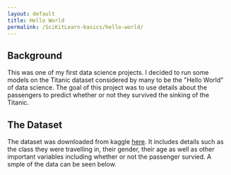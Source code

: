 ```yaml
---
layout: default
title: Hello World
permalink: /SciKitLearn-basics/hello-world/
---
```

## Background
This was one of my first data science projects. I decided to run some models on the Titanic dataset considered by many to be the "Hello World" of data science. The goal of this project was to use details about the passengers to predict whether or not they survived the sinking of the Titanic.

## The Dataset
The dataset was downloaded from kaggle [here](https://www.kaggle.com/rahulsah06/titanic). It includes details such as the class they were travelling in, their gender, their age as well as other important variables including whether or not the passenger survied. A smple of the data can be seen below.

